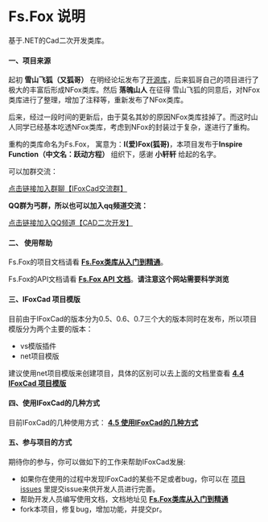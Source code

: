 # Fs.Fox 说明

基于.NET的Cad二次开发类库。

#### 一、项目来源

起初 **雪山飞狐（又狐哥）** 在明经论坛发布了[开源库](http://bbs.mjtd.com/thread-75701-1-1.html)，后来狐哥自己的项目进行了极大的丰富后形成NFox类库。然后 **落魄山人** 在征得 雪山飞狐的同意后，对NFox类库进行了整理，增加了注释等，重新发布了NFox类库。

后来，经过一段时间的更新后，由于莫名其妙的原因NFox类库挂掉了。而这时山人同学已经基本吃透NFox类库，考虑到NFox的封装过于复杂，遂进行了重构。

重构的类库命名为Fs.Fox， 寓意为：**I(爱)Fox(狐哥)**，本项目发布于**Inspire Function（中文名：跃动方程）** 组织下，感谢 **小轩轩** 给起的名字。

可以加群交流：

[点击链接加入群聊【IFoxCad交流群】](https://qm.qq.com/q/tJZELgdzHi)

 **QQ群为丐群，所以也可以加入qq频道交流：** 

[点击链接加入QQ频道【CAD二次开发】](https://pd.qq.com/s/2wmmkv4c2)

#### 二、 使用帮助

Fs.Fox的项目文档请看 **[Fs.Fox类库从入门到精通](https://www.kdocs.cn/l/cc6ZXSa0vMgD)**。

Fs.Fox的API文档请看 **[Fs.Fox API 文档](https://inspirefunction.github.io/ifoxdoc/)**。**请注意这个网站需要科学浏览**


#### 三、IFoxCad 项目模版

目前由于IFoxCad的版本分为0.5、0.6、0.7三个大的版本同时在发布，所以项目模版分为两个主要的版本：

- vs模版插件
- net项目模版

建议使用net项目模版来创建项目，具体的区别可以去上面的文档里查看 **[4.4 IFoxCad 项目模版](https://kdocs.cn/l/cc6ZXSa0vMgD?linkname=ulYcRm6f9a)**

#### 四、使用IFoxCad的几种方式

目前IFoxCad的几种使用方式：
**[4.5 使用IFoxCad的几种方式](https://kdocs.cn/l/cc6ZXSa0vMgD?linkname=mhBJO1Vchu)**

#### 五、参与项目的方式

期待你的参与，你可以做如下的工作来帮助IFoxCad发展:

- 如果你在使用的过程中发现IFoxCad的某些不足或者bug，你可以在 [项目issues](https://gitee.com/inspirefunction/ifoxcad/issues) 里提交issue来供开发人员进行完善。
- 帮助开发人员编写使用文档，文档地址见 **[Fs.Fox类库从入门到精通](https://www.kdocs.cn/l/cc6ZXSa0vMgD)**
- fork本项目，修复bug，增加功能，并提交pr。


